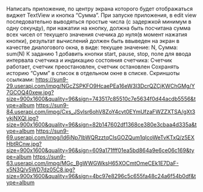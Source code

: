 Написать приложение, по центру экрана которого будет отображаться виджет TextView и кнопка “Сумма”. 
При запуске приложения, в edit view последовательно выводяться простые числа (с задержкой минимум в одну секунду), 
при нажатии на кнопку, должна быть посчитана сумма всех чисел от текущего значения счечика до нуля(в момент нажатия кнопки), 
результат вычислений должен быть ввыведен на экран в качестве диалогового окна, в виде: текущее значение: N, Сумма: sum(N)
К заданию 1 добавить кнопки start, pause, stop, поле для ввода интервала счетчика и индикацию состояния счетчика: 
Счетчик работает, счетчик преостановлен, счетчик остановлен
Сохранять историю “Сумм” в список в отдельном окне в списке.
Скриншоты ссылками: 
https://sun9-29.userapi.com/impg/NGcZSPKFO9HcaePEa16eW3l3DcrQZCjKWChGMg/Y7GCOQ40xew.jpg?size=900x1600&quality=96&sign=743517c85510c7e5634f0d44acdb5556&type=album 
https://sun9-84.userapi.com/impg/Cxs_JSvIsr6ohV8ZoY4cvt0EYmUfzaFWZZXTSA/gXt3ykjNXQI.jpg?size=900x1600&quality=96&sign=82b147602df1368ce380e3cbaa4d335a&type=album 
https://sun9-69.userapi.com/impg/Id6jNp7IbWQRzztqCIsGOZQum1qIcoWeTvKTxQ/z5EXHbtRCnw.jpg?size=900x1600&quality=96&sign=609a171fff01ea5bd864a9e6ce06c169&type=album 
https://sun9-63.userapi.com/impg/MGc_BgWWGWksH65XOCmtOmeCEk1E7DaF-x5N3Q/v5WD7dz05C8.jpg?size=900x1600&quality=96&sign=4bc97e8296c5c655fa48c24a6f54b0df&type=album
